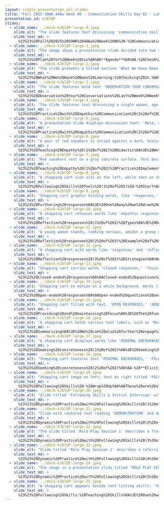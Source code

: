 ```yaml
---
layout: single_presentation_all_slides
title: "Fall 2025 SOWK 486w Week 06 - Communication Skills Day 02 - Lab Day"
presentation_id: kJblQP
slides:
  - slide_name: ../deck-kJblQP-large-0.jpeg
    slide_alt: "The slide features text discussing 'communication skills,' focusing on conveying empathy and authenticity. Two outlined profiles face each other. Context includes a brown background with informational text about a course."
    slide_text_md: >
      %23%23%20Fall%202025%20SOWK%20486w%20Week%2006%20-%20Communication%20Skills%20Day%2002%20-%20Lab%20Day%0A%0Atitle:%20Fall%202025%20SOWK%20486w%20Week%2006%20-%20Communication%20Skills%20Day%2002%20-%20Lab%20Day%0Adate:%202025-09-28%2017:08:28%0Alocation:%20Heritage%20University%0Atags:%0A%20%20-%20Heritage%20University%0A%20%20-%20BASW%20Program%0A%20%20-%20SOWK%20486w%0Apresentation_video:%20%3E%0A%20%20%22%22%0Adescription:%20%3E%0A%0AThe%20focus%20of%20week%20six%20for%20SOWK%20486%20is%20continuing%20our%20growth%20and%20engagement%20with%20communication%20skills.%20Last%20week%20we%20went%20deeper%20on%20empathy%20and%20authenticity.%20We%20also%20started%20some%20focus%20on%20empathic%20responding.%20I%20share%20an%20article%20Stepien%20and%20Baernstein%20(2006),%20that%20provides%20an%20overview%20of%20how%20we%20can%20teach%20empathy%20to%20clients.%20Week%20six%20is%20described%20as%20a%20lab%20day,%20because%20the%20intention%20is%20focusing%20on%20activities%20to%20help%20develop%20skills.%20The%20activities%20we%20will%20be%20doing%20this%20week%20include:%0A%0A-%20Check%20in%20about%20learning%20so%20far%0A-%20Teaching%20empathy%20to%20clients%20%0A-%20Following%20skills%20and%20practice%20implementing%20them%0A-%20Sharing%20following%20skills%0A%0A**Learning%20Objectives%20this%20week**%0A%0A-%20Reflect%20on%20personal%20experiences%20with%20empathic%20communication%0A-%20Develop%20strategies%20for%20teaching%20empathy%20to%20clients%20in%20diverse%20practice%20settings%0A-%20Apply%20verbal%20following%20skills%20in%20a%20dynamic%20practice%20exercise%0A-%20Deepen%20your%20connection%20with%20the%20skills%20associated%20with%20following%20skills%0A%0A
  - slide_name: ../deck-kJblQP-large-1.jpeg
    slide_alt: "The image shows a presentation slide divided into two sections. The left lists the 'Week Six Plan' agenda with points on learning and skills. The right outlines 'Learning Objectives,' focusing on empathy and communication."
    slide_text_md: >
      %23%23%20Plan%20for%20Week%20Six%0A%0A**Agenda**%0A%0A-%20Check%20in%20about%20learning%20so%20far%0A-%20Teaching%20empathy%20to%20clients%20%0A-%20Following%20skills%20and%20practice%20implementing%20them%0A-%20Sharing%20following%20skills%0A%0A**Learning%20Objectives%20this%20week**%0A%0A-%20Reflect%20on%20personal%20experiences%20with%20empathic%20communication%0A-%20Develop%20strategies%20for%20teaching%20empathy%20to%20clients%20in%20diverse%20practice%20settings%0A-%20Apply%20verbal%20following%20skills%20in%20a%20dynamic%20practice%20exercise%0A-%20Deepen%20your%20connection%20with%20the%20skills%20associated%20with%20following%20skills%0A%0A
  - slide_name: ../deck-kJblQP-large-2.jpeg
    slide_alt: "The slide presents a titled section 'What We Have Been Learning.' On the left, a circular diagram labeled 'Working in Circles' emphasizes respectful, heartfelt communication. On the right, three reflective questions about class takeaways and personal development as a social worker. Title: 'Fall 2025 SOWK 486w' and 'Jacob Campbell, Ph.D.'Text on the diagram:- Respect the talking piece- Speak from the heart- Listen from the heart- Trust that you know what to say- Say just enoughQuestions:- What are some things that you feel like you can take away from this class so far?- What are ways that you are implementing or incorporating things you have been learning in any of your classes into your life?- What do you need to be a better social worker as you progress through your education?"
    slide_text_md: >
      %23%23%20What%20We%20Have%20Been%20Learning:%20Checking%20In.%0A%3E%20I%20wanted%20to%20spend%20a%20little%20bit%20of%20time%20checking%20in%20with%20people%20and%20how%20things%20are%20going.%20for%20this%20program/class.%0A%0A%5BWhole%20Group%20Activity%5D%20Review%20restorative%20circles%20and%20norms%0A%0A-%20**Respect%20the%20talking%20piece**:%20everyone%20listens,%20everyone%20has%20a%20turn%0A-%20**Speak%20from%20the%20heart**:%20your%20truth,%20your%20perspectives,%20your%20expriences%0A-%20**Listen%20from%20the%20heart**:%20Let%20go%20of%20stories%20that%20make%20it%20hard%20to%20hear%20each%20other%0A-%20**Trust%20that%20you%20know%20what%20to%20say**:%20no%20need%20to%20rehearse%0A-%20**Say%20just%20enough**:%20without%20feeling%20rushed,%20be%20concise%20and%20considerate%20of%20the%20time%20of%20others%0A%0A%5BWhole%20Group%20Activity%5D%20Circle%20Group%20Activity%20-%20First%20Semester%20Check%20In%0A%0A-%20What%20are%20some%20things%20that%20you%20feel%20like%20you%20can%20take%20away%20from%20this%20class%20so%20far%3F%0A-%20What%20are%20ways%20that%20you%20are%20implementing%20or%20incorporating%20things%20you%20have%20been%20learning%20in%20any%20of%20your%20classes%20into%20your%20life%3F%0A-%20What%20do%20you%20need%20to%20be%20a%20better%20social%20worker%20as%20you%20progress%20through%20your%20education%3F%0A%0A%3Cdiv%20style%3D%22text-align:%20center%22%20markdown%3D%221%22%3E%0AReference%0A%3C/div%3E%0A%3Cdiv%20style%3D%22margin:%200%200%200%202em;%20text-indent:%20-2em;%22%20markdown%3D%221%22%3E%0A%0AClifford,%20A.%20(2013).%20_Teaching%20restorative%20practices%20with%20classroom%20circles_.%20Center%20for%20Restorative%20Process.%20%3Chttps://www.cta.org/wp-content/uploads/2020/03/Teaching-Restorative-Practices-in-the-Classroom-7-lesson-Curriculum-1.pdf%3E%20%0A%0A%3C/div%3E%0A%0A%0A
  - slide_name: ../deck-kJblQP-large-3.jpeg
    slide_alt: "The slide features bold text 'OBSERVATION YOUR CONVERSATIONS LAST WEEK' above binoculars icon, detailing tasks: A. Observe empathic messages in interactions. B. Practice attentive listening and empathic responses, influencing interactions and feelings."
    slide_text_md: >
      %23%23%20Observation%20Your%20Conversations%20Last%20Week%20Week%0A%3E%20I%20want%20to%20check%20in%20about%20how%20your%20personal%20experiment%20went%20last%20week.%0A%0APrompts%20from%20last%20week:%0A%0A-%20As%20you%20interact%20with%20others%20and%20observe%20others'%20interactions%20during%20the%20week,%20notice%20how%20frequently%20infrequently%20people%20send%20empathic%20messages.%20Also,%20observe%20the%20types%20of%20messages%20that%20are%20sent%20and%20how%20these%20messages%20influence%20the%20course%20of%20conversations.%0A-%20As%20you%20interact%20with%20your%20spouse,%20parents,%20children,%20friends,%20and%20fellow%20students,%20practice%20listening%20carefully%20and%20responding%20with%20empathic%20messages%20when%20appropriate.%20Be%20alert%20to%20how%20empathic%20messages%20influence%20interactions%20and%20to%20the%20feeling%20tones%20that%20these%20responses%20create.%0A%0A%5BSmall%20Group%20Activity%5D%20Personal%20Life%20Empathy%20Experiment%20Partner%20Share%0A%0AShare%20with%20a%20partner%20about%20the%20engaging%20in%20this%20activity.%0A%0A%5BWhole%20Group%20Activity%5D%20Personal%20Life%20Empathy%20Experiment%20Group%20Share%0A%0AHave%20a%20couple%20of%20people%20share%20their%20experience%20with%20the%20whole%20group.%0A%0A
  - slide_name: ../deck-kJblQP-large-4.jpeg
    slide_alt: "The slide features text discussing a single woman, age 80, expressing fear about moving to an independent living complex, highlighting apprehensions of loneliness and unfamiliarity. It relates to empathic communication practice."
    slide_text_md: >
      %23%23%20Practice%20with%20Empathic%20Communication%20(1%20of%202)%20Example%201%0A%0A%5BSmall%20Group%20Activity%5D%20Crafting%20Response%20Partner%20Share%0A%0ASingle%20woman,%20age%2080%20%5Bto%20social%20worker%20concerning%20her%20request%20to%20move%20to%20an%20independent%20living%20complex%20provided%20for%20ambulatory%20older%20persons%5D:%0A%0AGoodness,%20the%20more%20I%20think%20of%20moving,%20the%20more%20scared%20I%20get.%20I%20have%20neighbors%20here%20who%20look%20after%20me,%20and%20I%20won't%20know%20a%20soul%20there.%20I'm%20afraid%20I'll%20be%20all%20alone.%0A%0A%5BSmall%20Group%20Activity%5D%20Crafting%20Response%20Whole%20Group%20Share%0A%0AHave%20a%20couple%20people%20share.%0A%0A%0A
  - slide_name: ../deck-kJblQP-large-5.jpeg
    slide_alt: "A presentation slide displays discussion text: 'Male, age 16 [in weekly visit to social work probation officer]: 'I don’t see the sense in...every (expletive) week...haven’t been in any trouble...You should know by now you can trust me.'' Context includes course information: 'Fall 2025 SOWK 486w, Communication Skills, Jacob Campbell, Ph.D., LICSW at Heritage University.'"
    slide_text_md: >
      %23%23%20Practice%20with%20Empathic%20Communication%20(1%20of%202)%20Example%202%0A%0A%5BSmall%20Group%20Activity%5D%20Crafting%20Response%20Partner%20Share%0A%0AMale,%20age%2016%20%5Bin%20weekly%20visit%20to%20social%20work%20probation%20officer%5D:%0A%0AI%20don't%20see%20the%20sense%20in%20having%20to%20come%20here%20every%20(expletive)%20week.%20I%20haven't%20been%20in%20any%20trouble%20now%20since%20I%20went%20to%20court%20a%20month%20ago.%20You%20should%20know%20by%20now%20you%20can%20trust%20me.%22%0A%0A%5BSmall%20Group%20Activity%5D%20Crafting%20Response%20Whole%20Group%20Share%0A%0AHave%20a%20couple%20people%20share.%0A%0A
  - slide_name: ../deck-kJblQP-large-6.jpeg
    slide_alt: "A pair of red sneakers is untied against a dark, textured background. Text on the slide titled 'Teaching Empathy' discusses teaching clients empathetic responding, such as validation and providing positive feedback."
    slide_text_md: >
      %23%23%20Teaching%20Empathy%20(1%20of%202)%20Didactic%0A%3E%20We%20oftentimes%20think%20about%20empathy%20as%20being%20able%20to%20put%20ourselves%20into%20someone%20else's%20shoes.%20Still,%20we%20must%20also%20consider%20how%20we%20can%20teach%20our%20clients%20to%20put%20themselves%20into%20somebody's%20shoes.%0A%0AExample%20of%20fellow%20learning%20student%20doing%20family%20sessions%20with%20me%20at%20the%20CRC%20and%20always%20drawing%20red%20shoes%20as%20an%20example%20with%20clients.%0A%0A%3E%20An%20important%20task%20for%20the%20social%20worker%20involves%20teaching%20clients%20to%20respond%20emphatically.%20Concerning%20this%20role,%20social%20workers%20should%20consider%20taking%20the%20following%20actions:%0A%0A-%20Teach%20clients%20the%20paradigm%20for%20empathic%20responding.%0A-%20Introduce%20clients%20to%20the%20list%20of%20affective%20words%20and%20phrases%20and%20to%20the%20Leads%20for%20Empathic%20Responses%20list.%0A-%20Intervene%20in%20sessions%20when%20clients%20ignore%20or%20fail%20to%20validate%20messages.%0A-%20Give%20positive%20feedback%20when%20clients%20listen%20to%20each%20other.%0A%0A
  - slide_name: ../deck-kJblQP-large-7.jpeg
    slide_alt: "Red sneakers rest on a gray concrete surface. Text beside them reads: 'Work in teams of three or four to design a planned intervention for teaching empathy. What population would you work with? How would you teach them empathy? What would some of the sessions look like? You will have approximately 15 minutes to generate ideas, and then you will share them with the group.' Photo credit: Paulina Milde-Jachowska on Unsplash."
    slide_text_md: >
      %23%23%20Teaching%20Empathy%20(1%20of%202)%20Practice%20Implementation%20-%20What%20Would%20You%20Teach%3F%0A%0A%5BSmall%20Group%20Activity%5D%20Work%20in%20teams%20of%20three%20or%20four%20to%20design%20a%20planned%20intervention%20for%20teaching%20empathy.%20What%20population%20would%20you%20work%20with,%20how%20would%20you%20teach%20them%20empathy,%20what%20would%20some%20of%20the%20sessions%20look%20like%3F%20You%20will%20have%20about%2015%20minutes%20to%20come%20up%20with%20ideas,%20and%20then%20you%20will%20share%20back%20with%20the%20group.%0A%0A%0A
  - slide_name: ../deck-kJblQP-large-8.jpeg
    slide_alt: "A shopping cart icon sits on the left, while text on the right lists 'Following Skills': Furthering Responses, Reflection Responses, Closed-Ended Responses, Open-Ended Responses, Providing & Maintaining Focus, Summarizing, Seeking Concreteness."
    slide_text_md: >
      %23%23%20Following%20Skills%20Tools%20(1%20of%205)%20-%20Start%0A%3E%20I%20want%20to%20briefly%20review%20what%20chapter%20six%20explains%20as%20following%20skills.%20They%20include:%0A%0A-%20Furthering%20responses%0A-%20Reflection%20responses%0A-%20Closed-ended%20responses%0A-%20Open-ended%20responses%0A-%20Providing%20%26%20maintaining%20focus%0A-%20Summarizing%0A-%20Seeking%20concreteness%0A%0A%0A
  - slide_name: ../deck-kJblQP-large-9.jpeg
    slide_alt: "Shopping cart graphic holding words, like 'responses,' is tilted right. Text beside it reads: 'Following Skills: Furthering Responses,' listing 'Nonverbal minimal prompts,' 'Verbal minimal prompts,' 'Accent responses.' Context: educational presentation slide."
    slide_text_md: >
      %23%23%20Furthering%20responses%0A%3E%20One%20way%20we%20draw%20out%20our%20conversation%20is%20with%20simple%20furthering%20responses.%0A%0A-%20**Minimal%20prompts%20signal**%20the%20social%20worker's%20attentiveness%20and%20encourage%20the%20client%20to%20continue%20verbalizing.%0A%20%20*%20__Nonverbal%20minimal%20prompts__%20consist%20of%20nodding%20the%20head,%20using%20facial%20expressions,%20or%20employing%20gestures%20that%20convey%20receptivity,%20interest,%20and%20commitment%20to%20understanding.%20They%20implicitly%20convey%20the%20message,%20%22I%20am%20with%20you;%20please%20continue.%22%0A%20%20*%20__Verbal%20minimal%20prompts__%20consist%20of%20brief%20messages%20that%20convey%20interest%20and%20encourage%20or%20request%20expanded%20verbalizations%20along%20the%20lines%20of%20the%20client's%20previous%20expressions.%0A-%20**Accent%20responses**%20%20involve%20repeating,%20in%20a%20questioning%20tone%20of%20voice%20or%20with%20emphasis,%20a%20word%20or%20a%20short%20phrase.%20Suppose%20a%20client%20says,%20%22I've%20really%20had%20it%20with%20the%20way%20my%20supervisor%20at%20work%20is%20treating%20me.%22%20The%20social%20worker%20might%20reply,%20%22Had%20it%3F%22%0A%0A(Hepworth%20et%20al.,%202023)%0A%0A
  - slide_name: ../deck-kJblQP-large-10.jpeg
    slide_alt: "A shopping cart releases words like 'empathic responses' and 'concreteness.' Text explains reflection skills: 'Reflection of Content' for cognitive aspects, and 'Reflection of Affect' for emotional connections in client communication."
    slide_text_md: >
      %23%23%20Reflection%20responses%20(1%20of%203)%20Types%0A%3E%20Reflection%20is%20at%20the%20core%20of%20what%20social%20workers%20do.%20There%20are%20two%20basic%20types%20of%20of%20reflection:%20%0A%0A1.%20**Reflection%20of%20Content**:%20emphasize%20the%20cognitive%20aspects%20of%20client%20messages,%20such%20as%20situations,%20ideas,%20objects,%20or%20persons.%0A2.%20**Reflection%20of%20Affect**:%20focus%20attention%20on%20the%20affective%20part%20of%20the%20communication.%20In%20reflections%20of%20affect,%20social%20workers%20relate%20with%20responses%20that%20accurately%20capture%20clients'%20affect%20and%20help%20them%20reflect%20on%20and%20sort%20through%20their%20feelings%0A%0A(Hepworth%20et%20al.,%202023)%0A%0A
  - slide_name: ../deck-kJblQP-large-11.jpeg
    slide_alt: "A young woman stands, looking serious, amidst a group of people indoors. Text reads: 'I am Home,' 'From LaGravenese, R. (2007, January 5). Freedom Writers [Drama]. Paramount Pictures,' 'Communication Skills,' 'Jacob Campbell, Ph.D., LICSW at Heritage University,' 'Fall 2025 SOWK 486w,' '(Hepworth et al, 2023),' 'MOVIECLIPS.COM.'"
    slide_text_md: >
      %23%23%20Reflection%20responses%20(2%20of%203)%20Example%20of%20somebody%20Sharing%20Intense%20Feelings%0A%3E%20In%20the%20LaGravenese%20(2007)%20the%20_Freedom%20Writers_%20this%20character%20shares%20an%20intense%20story%20from%20his%20journal.%20We%20are%20going%20to%20watch%20this%20short%20video%20clip%20and%20then%20talk%20about%20reflective%20responding%20as%20an%20activity.%20I%20want%20to%20use%20this%20clip%20as%20a%20way%20of%20considering%20responding%0A%0A%5BWhole%20Class%20Activity%5D%20Watch%20the%20video%20clip%20Clip%20can%20be%20found%20at%20%5BFreedom%20Writers%20(4/9)%20Movie%20CLIP%20-%20I%20Am%20Home%20(2007)%20HD%5D(https://youtu.be/9f8liieRepk%3Fsi%3DN3e5yanh1D3d-EVl)%0A%0A%3E%20We%20will%20often%20have%20clients%20that%20just%20share%20really%20difficult%20things%20such%20as%20this.%20Often%20there%20is%20no%20best%20response...%20and%20our%20best%20response%20might%20vary%20depending.%20It%20might%20be%20as%20simple%20as%20%22thank%20you%20for%20sharing...%22%0A%0A%3Cdiv%20style%3D%22text-align:%20center%22%20markdown%3D%221%22%3E%0AReference%0A%3C/div%3E%0A%3Cdiv%20style%3D%22margin:%200%200%200%202em;%20text-indent:%20-2em;%22%20markdown%3D%221%22%3E%0A%0ALaGravenese,%20R.%20(2007,%20January%205).%20_Freedom%20Writers_%20%5BDrama%5D.%20Paramount%20Pictures.%0A%0A%3C/div%3E%0A%0A%0A
  - slide_name: ../deck-kJblQP-large-12.jpeg
    slide_alt: "A shopping cart with words like 'responses' and 'reflections' tilting out. Text includes: 'FOLLOWING SKILLS,' 'Simple Reflections,' 'Complex Reflections,' 'Reframing,' and explanations on reflection techniques in counseling."
    slide_text_md: >
      %23%23%20Reflection%20responses%20(3%20of%203)%20Strategies%0A%0A%3E%20One%20way%20of%20responding%20to%20a%20difficult%20story,%20such%20as%20the%20freedom%20writer%20clip%20we%20watch%20is%20through%20reflective%20responding.%20Lets%20talk%20about%20what%20each%20of%20these%20are:%0A%0AIn%20thinking%20about%20the%20video%20clip,%20we%20might%20choose%20to%20reflect%20on%20the%20content%20that%20was%20shared,%20or%20the%20affect.%20There%20are%20three%20general%20strategies%20we%20can%20think%20about%20how%20we%20might%20reflect%20back%20to%20the%20client.%20These%20include:%0A%0A**Simple%20reflections**,%20which%20identify%20the%20emotions%20expressed%20by%20the%20client,%20are%20carried%20over%20from%20nondirective,%20client-centered%20counseling%0A%0A%3E%20Showing%20up%20at%20school%20that%20first%20day%20sounds%20like%20you%20were%20very%20anxious.%0A%0A**Complex%20reflections**%20go%20beyond%20what%20the%20client%20has%20directly%20stated%20or%20implied,%20adding%20substantial%20meaning%20or%20emphasis%20to%20convey%20a%20more%20complex%20picture%0A%0A%3E%20Showing%20up%20at%20school%20that%20first%20day%20it%20sounds%20like%20you%20were%20very%20anxious,%20but%20that%20you%20had%20a%20lot%20of%20determination%20to%20go%20regardless.%0A%0A**Reframing**:%20is%20another%20form%20of%20adding%20content.%20Here,%20the%20social%20worker%20puts%20the%20client's%20response%20in%20a%20different%20light%20beyond%20what%20the%20client%20had%20considered%20(Moyers%20et%20al.,%202003)%0A%0A%3E%20When%20you%20connected%20people%20in%20your%20support%20system,%20it%20sounds%20like%20it%20helped%20you%20feel%20more%20comfortable.%20%0A%0A(Hepworth%20et%20al.,%202023)%0A%0A
  - slide_name: ../deck-kJblQP-large-13.jpeg
    slide_alt: "Shopping cart carries words 'closed responses,' 'focusing,' 'concreteness,' and 'minimal encouragers' diagonally. Red box reads: 'Define a topic and restrict the client’s response to a few words or a simple yes or no answer.' Top text: 'FOLLOWING SKILLS CLOSED-ENDED RESPONSES.' Bottom text includes 'Fall 2023 SOWK 486w,' 'Communication Skills (Hepworth et al. 2023),' 'Jacob Campbell, Ph.D., LICSW at Heritage University.'"
    slide_text_md: >
      %23%23%20Closed-ended%20responses%0A%0AClosed-ended%20questions%20define%20a%20topic%20and%20restrict%20the%20client's%20response%20to%20a%20few%20words%20or%20a%20simple%20yes%20or%20no%20answer.%0A%0A(Hepworth%20et%20al.,%202023)%0A%0A
  - slide_name: ../deck-kJblQP-large-14.jpeg
    slide_alt: "Shopping cart in motion on a white background. Words like 'INVITING RESPONSES' and 'OPEN-ENDED RESPONSES' appear outside the cart. Text box reads: 'Invite expanded expression and leave the client free to express what seems most relevant and important.' Context indicates communication skills."
    slide_text_md: >
      %23%23%20Open-ended%20responses%0A%0AOpen-ended%20questions%20and%20statements%20invite%20expanded%20expression%20and%20leave%20the%20client%20free%20to%20express%20what%20seems%20most%20relevant%20and%20important.%0A%0A(Hepworth%20et%20al.,%202023)%0A%0A
  - slide_name: ../deck-kJblQP-large-15.jpeg
    slide_alt: "Shopping cart filled with text, 'OPEN RESPONSES,' 'ADDED CLARITY,' 'CONCRETENESS,' representing ideas. Right side lists: 1. Selecting topics for exploration 2. Exploring topics in depth 3. Managing obstacles to focusing. Titled 'FOLLOWING SKILLS: PROVIDING & MAINTAINING FOCUS.' Context: Presentation slide."
    slide_text_md: >
      %23%23%20Providing%20and%20maintaining%20focus%0A%3E%20The%20functions%20of%20focusing%20skills%20include%0A%0A1.%20Selecting%20topics%20for%20exploration%0A2.%20Exploring%20topics%20in%20depth%0A3.%20Managing%20obstacles%20to%20focusing%0A%0A(Hepworth%20et%20al.,%202023)%0A%0A
  - slide_name: ../deck-kJblQP-large-16.jpeg
    slide_alt: "A shopping cart holds various text labels, such as 'Responses' and 'Concreteness.' Nearby, a list outlines summarizing skills: highlighting key aspects, making connections, reviewing focal points, and recapitulating progress."
    slide_text_md: >
      %23%23%20Summarizing%0A%3E%20We%20can%20also%20further%20engage%20our%20clients%20using%20any%20of%20the%20four%20four%20distinct%20facets%20of%20summarizing:%0A%0A1.%20**Highlighting%20key%20aspects**%20of%20discussions%20of%20specific%20problems,%20strengths,%20and%20resources%20before%20changing%20the%20focus%20of%20the%20discussion%0A2.%20**Making%20connections**%20between%20relevant%20aspects%20of%20lengthy%20client%20messages%0A3.%20**Reviewing%20major%20focal%20points**%20of%20a%20session%20and%20tasks%20that%20clients%20plan%20to%20work%20on%20before%20the%20next%20session%0A4.%20Recapitulating%20the%20highlights%20of%20a%20**previous%20session**%20and%20reviewing%20**clients%E2%80%99%20progress**%20on%20tasks%20during%20the%20week%20for%20the%20purpose%20of%20providing%20focus%20and%20continuity%20between%20sessions%0A%0A(Hepworth%20et%20al.,%202023)%0A%0A%0A
  - slide_name: ../deck-kJblQP-large-17.jpeg
    slide_alt: "A shopping cart displays words like 'MINIMAL ENCOURAGERS' and 'PROBES,' suggesting communication strategies. Text lists skills: checking perceptions, clarifying terms, exploring conclusions, and personalizing statements. Context: educational presentation slide on communication skills."
    slide_text_md: >
      %23%23%20Seeking%20concreteness%20(1%20of%202)%0A%3E%20Seeking%20concreteness%20is%20an%20important%20aspect%20of%20drawing%20out%20information%20from%20a%20client.%20We%20can%20use%20it%20to%20obtain%20concreteness%20in%20a%20number%20of%20areas:%0A%0A-%20**Checking%20out%20Perceptions**:%20Understanding%20how%20they%20view%20the%20world%0A-%20**Clarifying%20the%20Meaning%20of%20Vague%20or%20Unfamiliar%20Terms**:%20Clients%20often%20times%20use%20vague%20terms.%20What%20does%20this%20actually%20mean%3F%0A-%20**Exploring%20the%20Basis%20of%20Conclusions%20Drawn%20by%20Clients**:%20Why%20do%20they%20think%20things%20are%20this%20way%0A-%20**Assisting%20Clients%20in%20Personalizing%20Their%20Statements**:%20Helping%20understand%20what%20it%20means%20for%20them...%0A%20%20*%20Focus%20on%20self%0A%20%20*%20Focus%20on%20others%0A%20%20*%20Focus%20on%20group%20or%20relationships%0A%20%20*%20Focus%20on%20content%0A%0A(Hepworth%20et%20al.,%202023)%0A%0A
  - slide_name: ../deck-kJblQP-large-18.jpeg
    slide_alt: "Shopping cart features text 'MINIMAL ENCOURAGES,' 'FOLLOWED RESPONSES,' and 'RELATED RESPONSES'; slide lists 'Eliciting Specific Feelings,' 'Focusing on the Here and Now,' 'Eliciting Details Related to Clients’ Experiences,' 'Eliciting Details Related to Interactional Behavior.'"
    slide_text_md: >
      %23%23%20Seeking%20concreteness%20(2%20of%202)%0A%0A-%20**Eliciting%20Specific%20Feelings**:%20How%20do%20they%20feel%20more%20specifically.%0A-%20**Focusing%20on%20the%20Here%20and%20Now**:%20moving%20out%20of%20the%20past.%0A-%20**Eliciting%20Details%20Related%20to%20Clients%E2%80%99%20Experiences**:%20What%20they've%20done%0A-%20**Eliciting%20Details%20Related%20to%20Interactional%20Behavior**:%20How%20their%20interactions%20has%20been%0A%0A(Hepworth%20et%20al.,%202023)%0A%0A
  - slide_name: ../deck-kJblQP-large-19.jpeg
    slide_alt: "Shopping cart image on left; text on right titled 'FOLLOWING SKILLS' lists: Furthering Responses, Reflection Responses, Closed-Ended Responses, Open-Ended Responses, Providing & Maintaining Focus, Summarizing, Seeking Concreteness. Context: educational slide."
    slide_text_md: >
      %23%23%20Following%20Skills%20-%20Wrap%20Up%0A%0AThese%20are%20all%20of%20the%20following%20skills%20that%20we%20might%20use%20to%20draw%20out%20and%20keep%20conversations%20going%20with%20our%20clients.%0A%0A
  - slide_name: ../deck-kJblQP-large-20.jpeg
    slide_alt: "Slide titled 'Following Skills & Initial Interview' with a table on the left listing activities, a brainstorming prompt at the top right, and three labeled circles for roles: 'SW,' 'Observer,' and 'Client.' Debrief questions are also listed."
    slide_text_md: >
      %23%23%20Dynamic%20Practice%20with%20Following%20Skills%20(1%20of%205)%20Set-Up%0A%3E%20We%20are%20going%20to%20do%20some%20dynamic%20practice%20with%20verbal%20following%20skills.%0A%0AYou%20will%20be%20in%20groups%20of%202%20or%20three.%20one%20person%20will%20be%20the%20social%20worker,%20one%20the%20client,%20and%20if%20you%20have%20three%20an%20observer.%0A%0AI'm%20going%20to%20supply%20you%20with%20some%20scenarios.%20For%20each%20one,%20you%20will%20have%20about%20a%20total%20of%20about%20seven%20minutes.%20That%20means%20about%20a%20minute%20or%20so%20prep.%20Consider:%0A%0A**Before**:%20Brainstorm%20what%20potential%20information%20would%20you%20want%20to%20know%20about%20for%20this%20scenario%20or%20what%20are%20some%20common%20experiences%20for%20people%20in%20this%20situation%0A%0A**During**%20I%20have%20a%20form,%20the%20initial%20session%20checklist%20for%20the%20observer%20to%20keep%20track%20of%20what%20they%20saw.%0A%0A**After**:%20You%20will%20debrief%0A%0A-%20How%20did%20it%20feel%20as%20the%20interviewer%20to%20use%20the%20techniques%3F%0A-%20How%20did%20it%20feel%20as%20the%20interviewee%3F%0A-%20What%20did%20the%20observer%20notice%3F%20Share%20feedback%20from%20form%0A%0A
  - slide_name: ../deck-kJblQP-large-21.jpeg
    slide_alt: "Slide with centered text reading 'DEMONSTRATION' and description on left: 'You are a BASW student referred to meet with your field practicum placement adviser to determine your practicum placement for next year.' Footer: course info and instructor's name."
    slide_text_md: >
      %23%23%20Dynamic%20Practice%20with%20Following%20Skills%20(2%20of%205)%20Demonstration%0A%0A%5BWhole%20Group%20Activity%5D%20Volunteer%20demonstrate%20with%20instructor%20in%20front%20of%20the%20class.%0A%0AScenario:%20You%20are%20a%20BASW%20student%20and%20have%20been%20referred%20to%20meet%20with%20your%20field%20practicum%20placement%20adviser%20to%20help%20determine%20what%20practicum%20placement%20you%20will%20be%20going%20into%20next%20year.%0A%0A
  - slide_name: ../deck-kJblQP-large-22.jpeg
    slide_alt: "The slide titled 'Role Play Session 1' describes a freshman college student experiencing anxiety and difficulty sleeping. Text explains a clinic referral and feelings of homesickness. A diagram shows roles: 'SW,' 'Client,' and 'Observer.' Footer notes: 'Fall 2025 SOWK 486w,' 'Communication Skills,' and 'Jacob Campbell, Ph.D., LICSW at Heritage University.'"
    slide_text_md: >
      %23%23%20Dynamic%20Practice%20with%20Following%20Skills%20(3%20of%205)%20-%20Scenario%201%0A%0A%5BSmall%20Group%20Activity%5D%20Engage%20in%20dynamic%20practice%20activity.%0A%0AMake%20sure%20to%20consider%20the%20beginning,%20middle,%20and%20end%20activities.%20%0A%0A**Scenario**:%20You%20are%20a%20freshman%20college%20student.%20You%20went%20to%20a%20student%20health%20clinic%20because%20you%20were%20having%20difficulty%20sleeping%20and%20were%20experiencing%20anxiety.%20They%20have%20referred%20you%20to%20the%20counseling%20clinic%20for%20an%20assessment.%20You%20are%20anxious%20about%20this%20referral,%20wondering%20if%20it%20means%20that%20you%20are%20going%20crazy.%20You%20are%20homesick%20and%20miss%20the%20people%20back%20home.%20You%20sometimes%20wonder%20if%20you%20are%20ready%20for%20this.%20You%20have%20begun%20to%20drink%20with%20people%20in%20the%20dorm;%20it%20makes%20you%20feel%20less%20lonely.%0A%0A
  - slide_name: ../deck-kJblQP-large-23.jpeg
    slide_alt: "Slide titled 'Role Play Session 2' describes a referral to domestic violence services with feelings of conflict about marriage loyalty. Includes a diagram with circles labeled 'SW,' 'Client,' and 'Observer.'"
    slide_text_md: >
      %23%23%20Dynamic%20Practice%20with%20Following%20Skills%20(4%20of%205)%20-%20Scenario%202%0A%0A%5BSmall%20Group%20Activity%5D%20Engage%20in%20dynamic%20practice%20activity.%0A%0AMake%20sure%20to%20consider%20the%20beginning,%20middle,%20and%20end%20activities.%20%0A%0A**Scenario**:%20You%20were%20referred%20to%20domestic%20violence%20services%20by%20a%20friend%20who%20is%20concerned%20about%20the%20behaviors%20that%20your%20significant%20other%20has%20been%20engaging%20in%20and%20is%20hoping%20that%20you%20will%20seek%20further%20help.%20You%20feel%20conflicted,%20%20acknowledging%20that%20there%20is%20some%20violence,%20but%20feel%20that%20marriage%20is%20sacred,%20that%20you%20should%20be%20loyal,%20and%20that%20things%20will%20just%20work%20out.%0A%0A
  - slide_name: ../deck-kJblQP-large-24.jpeg
    slide_alt: "The image is a presentation slide titled 'ROLE PLAY SESSION 3,' describing a scenario of a homeless person seeking housing options and coping skills. It includes a diagram with labeled circles: 'SW' (green) for social worker, 'CLIENT' (red), and 'OBSERVER' (blue), marked 'Before Interview After.' Footer mentions 'Fall 2025 SOWK 486w Communication Skills' and 'Jacob Campbell, Ph.D., LICSW at Heritage University.'"
    slide_text_md: >
      %23%23%20Dynamic%20Practice%20with%20Following%20Skills%20(5%20of%205)%20-%20Scenario%203%0A%0A%5BSmall%20Group%20Activity%5D%20Engage%20in%20dynamic%20practice%20activity.%0A%0AMake%20sure%20to%20consider%20the%20beginning,%20middle,%20and%20end%20activities.%20%0A%0A**Scenario**:%20You%20have%20been%20homeless%20for%20the%20last%20few%20months%20after%20a%20relationship%20ended.%20You%20have%20been%20couch%20surfing%20and%20staying%20with%20various%20friends.%20You%20are%20seeing%20a%20therapist%20and%20they%20referred%20you%20to%20case%20manager%20to%20help%20find%20options%20around%20housing%20and%20to%20practice%20working%20on%20some%20coping%20skills.%0A%0A
  - slide_name: ../deck-kJblQP-large-25.jpeg
    slide_alt: "A shopping cart appears beside text listing skills: 'Furthering Responses, Reflection Responses, Closed-Ended Responses, Open-Ended Responses, Providing & Maintaining Focus, Summarizing, Seeking Concreteness.' Context: Presentation slide on communication skills."
    slide_text_md: >
      %23%23%20Following%20Skills:%20Teaching%20Skills%0A%3E%20One%20way%20of%20the%20most%20effective%20ways%20to%20learn%20about%20a%20topic,%20is%20to%20teach%20it.%20You%20are%20going%20to%20get%20a%20short%20opportunity%20to%20teach%20your%20classmates%20interviewing%20techniques.%0A%0A-%20Having%20six%20different%20groups%20you%20will%20each%20be%20assigned%20one%20of%20the%20six%20interviewing%20techniques%0A-%20Spend%2015-20%20minutes%20deciding%20how%20you%20can%20teach%20the%20two%20skills%20to%20your%20classmates%0A-%20Teach%20the%20two%20skills%20to%20your%20classmates,%20teaching%20exercises%20should%20be%203-7%20minutes%20in%20length.%0A%0A%3E%20The%20various%20interviewing%20techniques%20are%20as%20follows:%0A%0A-%20Furthering%20responses%0A-%20Reflection%20responses%0A-%20Closed-ended%20questions%20%26%20open-ended%20questions%0A-%20Providing%20and%20maintaining%20focus%0A-%20Seeking%20concreteness%0A-%20Summarizing%0A
---
```

